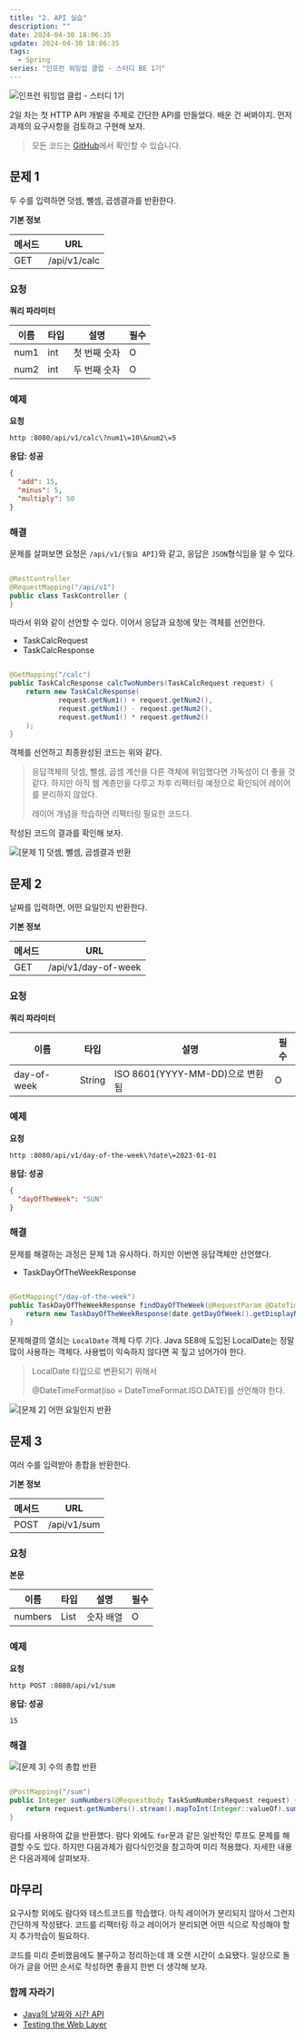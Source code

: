 ```yaml
---
title: "2. API 실습"
description: ""
date: 2024-04-30 18:06:35
update: 2024-04-30 18:06:35
tags:
  - Spring
series: "인프런 워밍업 클럽 - 스터디 BE 1기"
---
```


![인프런 워밍업 클럽 - 스터디 1기](../images/inflearn-warmup-club-study.png)

2일 차는 첫 HTTP API 개발을 주제로 간단한 API를 만들었다. 배운 건 써봐야지. 먼저 과제의 요구사항을 검토하고 구현해 보자.

> 모든 코드는 [GitHub](https://github.com/devmeeple/inflearn-warmup-club-study/tree/feature/week-1)에서 확인할 수 있습니다.

## 문제 1

두 수를 입력하면 덧셈, 뺄셈, 곱셈결과를 반환한다.

**기본 정보**

| 메서드 | URL          |
|-----|--------------|
| GET | /api/v1/calc |

### 요청

**쿼리 파라미터**

| 이름   | 타입  | 설명      | 필수 |
|------|-----|---------|----|
| num1 | int | 첫 번째 숫자 | O  |
| num2 | int | 두 번째 숫자 | O  |    |

### 예제

**요청**

```shell
http :8080/api/v1/calc\?num1\=10\&num2\=5
```

**응답: 성공**

```json
{
  "add": 15,
  "minus": 5,
  "multiply": 50
}
```

### 해결

문제를 살펴보면 요청은 `/api/v1/{필요 API}`와 같고, 응답은 `JSON`형식임을 알 수 있다.

```java

@RestController
@RequestMapping("/api/v1")
public class TaskController {
}
```

따라서 위와 같이 선언할 수 있다. 이어서 응답과 요청에 맞는 객체를 선언한다.

- TaskCalcRequest
- TaskCalcResponse

```java

@GetMapping("/calc")
public TaskCalcResponse calcTwoNumbers(TaskCalcRequest request) {
    return new TaskCalcResponse(
            request.getNum1() + request.getNum2(),
            request.getNum1() - request.getNum2(),
            request.getNum1() * request.getNum2()
    );
}
```

객체를 선언하고 최종완성된 코드는 위와 같다.

> 응답객체의 덧셈, 뺄셈, 곱셈 계산을 다른 객체에 위임했다면 가독성이 더 좋을 것 같다. 하지만 아직 웹 계층만을 다루고 차후 리팩터링 예정으로 확인되어 레이어를 분리하지 않았다.
>
> 레이어 개념을 학습하면 리팩터링 필요한 코드다.

작성된 코드의 결과를 확인해 보자.

![[문제 1] 덧셈, 뺄셈, 곱셈결과 반환](images/calc.png)

## 문제 2

날짜를 입력하면, 어떤 요일인지 반환한다.

**기본 정보**

| 메서드 | URL                 |
|-----|---------------------|
| GET | /api/v1/day-of-week |

### 요청

**쿼리 파라미터**

| 이름          | 타입     | 설명                         | 필수 |
|-------------|--------|----------------------------|----|
| day-of-week | String | ISO 8601(YYYY-MM-DD)으로 변환됨 | O  |

### 예제

**요청**

```shell
http :8080/api/v1/day-of-the-week\?date\=2023-01-01
```

**응답: 성공**

```json
{
  "dayOfTheWeek": "SUN"
}
```

### 해결

문제를 해결하는 과정은 문제 1과 유사하다. 하지만 이번엔 응답객체만 선언했다.

- TaskDayOfTheWeekResponse

```java

@GetMapping("/day-of-the-week")
public TaskDayOfTheWeekResponse findDayOfTheWeek(@RequestParam @DateTimeFormat(iso = DateTimeFormat.ISO.DATE) LocalDate date) {
    return new TaskDayOfTheWeekResponse(date.getDayOfWeek().getDisplayName(TextStyle.SHORT, Locale.US).toUpperCase());
}
```

문제해결의 열쇠는 `LocalDate` 객체 다루 기다. Java SE8에 도입된 LocalDate는 정말 많이 사용하는 객체다. 사용법이 익숙하지 않다면 꼭 짚고 넘어가야 한다.

> LocalDate 타입으로 변환되기 위해서
>
> @DateTimeFormat(iso = DateTimeFormat.ISO.DATE)를 선언해야 한다.

![[문제 2] 어떤 요일인지 반환](images/day-of-the-week.png)

## 문제 3

여러 수를 입력받아 총합을 반환한다.

**기본 정보**

| 메서드  | URL         |
|------|-------------|
| POST | /api/v1/sum |

### 요청

**본문**

| 이름      | 타입            | 설명    | 필수 |
|---------|---------------|-------|----|
| numbers | List<Integer> | 숫자 배열 | O  |

### 예제

**요청**

```shell
http POST :8080/api/v1/sum
```

**응답: 성공**

```text
15
```

### 해결

![[문제 3] 수의 총합 반환](images/sum.png)

```java

@PostMapping("/sum")
public Integer sumNumbers(@RequestBody TaskSumNumbersRequest request) {
    return request.getNumbers().stream().mapToInt(Integer::valueOf).sum();
}
```

람다를 사용하여 값을 반환했다. 람다 외에도 `for`문과 같은 일반적인 루프도 문제를 해결할 수도 있다. 하지만 다음과제가 람다식인것을 참고하여 미리 적용했다. 자세한 내용은 다음과제에 살펴보자.

## 마무리

요구사항 외에도 람다와 테스트코드를 학습했다. 아직 레이어가 분리되지 않아서 그런지 간단하게 작성됐다. 코드를 리팩터링 하고 레이어가 분리되면 어떤 식으로 작성해야 할지 추가학습이 필요하다.

코드를 미리 준비했음에도 불구하고 정리하는데 꽤 오랜 시간이 소요됐다. 일상으로 돌아가 글을 어떤 순서로 작성하면 좋을지 한번 더 생각해 보자.

### 함께 자라기

- [Java의 날짜와 시간 API](https://d2.naver.com/helloworld/645609)
- [Testing the Web Layer](https://spring.io/guides/gs/testing-web)

